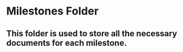 # Milestones Folder

## This folder is used to store all the necessary documents for each milestone.
